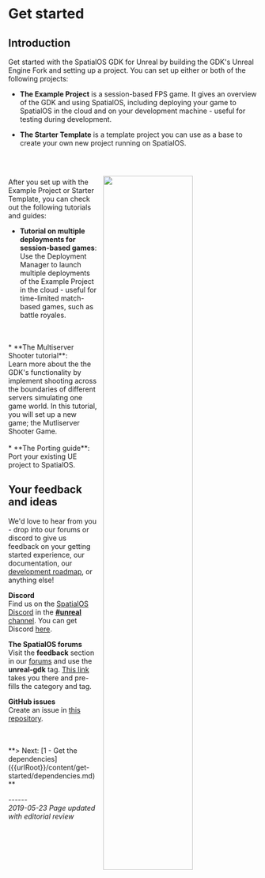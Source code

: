 
# Get started
## Introduction

Get started with the SpatialOS GDK for Unreal by building the GDK's Unreal Engine Fork and setting up a project. You can set up either or both of the following projects: </br>

* **The Example Project** is a session-based FPS game. It gives an overview of the GDK and using SpatialOS, including deploying your game to SpatialOS in the cloud and on your development machine -  useful for testing during development.

* **The Starter Template** is a template project you can use as a base to create your own new project running on SpatialOS.
<br/>
<br/>

<img src="{{assetRoot}}assets/screen-grabs/homepage-template-project.png" style=" float: right; margin: 10px; display: block; width: 60%; padding: 20px 20x"/>

After you set up with the Example Project or Starter Template, you can check out the following tutorials and guides:

* **Tutorial on multiple deployments for session-based games**: </br>
Use the Deployment Manager to launch multiple deployments of the Example Project in the cloud - useful for time-limited match-based games, such as battle royales.
</br>
</br>
* **The Multiserver Shooter tutorial**: </br>
Learn more about the the GDK's functionality by implement shooting across the boundaries of different servers simulating one game world. In this tutorial, you will set up a new game; the Mutliserver Shooter Game.
</br>
</br>
* **The Porting guide**: <br/>
Port your existing UE project to SpatialOS.

<br/>


## Your feedback and ideas

We'd love to hear from you - drop into our forums or discord to give us feedback on your getting started experience, our documentation, our [development roadmap](https://github.com/spatialos/UnrealGDK/projects/1), or anything else!

**Discord**</br>
Find us on the [SpatialOS Discord](https://discord.gg/vAT7RSU) in the [**#unreal** channel](https://discordapp.com/channels/311273633307951114/339471548647866368).
You can get Discord [here](https://discordapp.com/).

**The SpatialOS forums**</br>
Visit the **feedback** section in our [forums](https://forums.improbable.io/) and use the **unreal-gdk** tag. [This link](https://forums.improbable.io/new-topic?category=Feedback&tags=unreal-gdk) takes you there and pre-fills the category and tag.

**GitHub issues**</br>
Create an issue in [this repository](https://github.com/spatialos/UnrealGDK/issues).

<br/>
<br/>
**> Next: [1 - Get the dependencies]({{urlRoot}}/content/get-started/dependencies.md)**

<br/>

------</br>
_2019-05-23 Page updated with editorial review_
